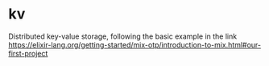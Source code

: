 # kv
Distributed key-value storage, following the basic example in the link https://elixir-lang.org/getting-started/mix-otp/introduction-to-mix.html#our-first-project
